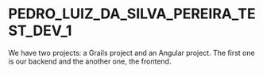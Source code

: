 # PEDRO_LUIZ_DA_SILVA_PEREIRA_TEST_DEV_1
We have two projects: a Grails project and an Angular project. The first one is our backend and the another one, the frontend.
